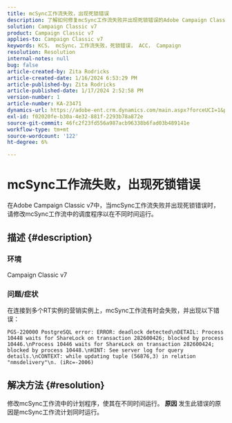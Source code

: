 ```yaml
---
title: mcSync工作流失败，出现死锁错误
description: 了解如何修复mcSync工作流失败并出现死锁错误的Adobe Campaign Classic问题。 在mcSynch工作流中修改计划程序。
solution: Campaign Classic v7
product: Campaign Classic v7
applies-to: Campaign Classic v7
keywords: KCS， mcSync，工作流失败，死锁错误， ACC， Campaign
resolution: Resolution
internal-notes: null
bug: false
article-created-by: Zita Rodricks
article-created-date: 1/16/2024 6:53:29 PM
article-published-by: Zita Rodricks
article-published-date: 1/17/2024 2:52:58 PM
version-number: 1
article-number: KA-23471
dynamics-url: https://adobe-ent.crm.dynamics.com/main.aspx?forceUCI=1&pagetype=entityrecord&etn=knowledgearticle&id=4133b986-a0b4-ee11-a569-6045bd006239
exl-id: f02020fe-b30a-4e32-881f-2293b78a872e
source-git-commit: 46fc2f23fd556a987acb96338b6fad03b489141e
workflow-type: tm+mt
source-wordcount: '122'
ht-degree: 6%

---
```


# mcSync工作流失败，出现死锁错误


在Adobe Campaign Classic v7中，当mcSync工作流失败并出现死锁错误时，请修改mcSync工作流中的调度程序以在不同时间运行。

## 描述 {#description}


### <b>环境</b>

Campaign Classic v7



### <b>问题/症状</b>

在连接到多个RT实例的营销实例上，mcSync工作流有时会失败，并出现以下错误：

`PGS-220000 PostgreSQL error: ERROR: deadlock detected\nDETAIL: Process 10448 waits for ShareLock on transaction 282600426; blocked by process 10446.\nProcess 10446 waits for ShareLock on transaction 282600424; blocked by process 10448.\nHINT: See server log for query details.\nCONTEXT: while updating tuple (56876,3) in relation "nmsdelivery"\n. (iRc=-2006)`


## 解决方法 {#resolution}


修改mcSync工作流中的计划程序，使其在不同时间运行。
<b>原因</b>
发生此错误的原因是mcSync工作流计划同时运行。
